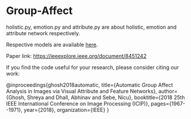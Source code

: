 # Group-Affect
holistic.py, emotion.py and attribute.py are about holistic, emotion and attribute network respectively.

Respective models are available <a href="">here</a>.

Paper link: https://ieeexplore.ieee.org/document/8451242

If you find the code useful for your research, please consider citing our work:

@inproceedings{ghosh2018automatic,
  title={Automatic Group Affect Analysis in Images via Visual Attribute and Feature Networks},
  author={Ghosh, Shreya and Dhall, Abhinav and Sebe, Nicu},
  booktitle={2018 25th IEEE International Conference on Image Processing (ICIP)},
  pages={1967--1971},
  year={2018},
  organization={IEEE}
}
